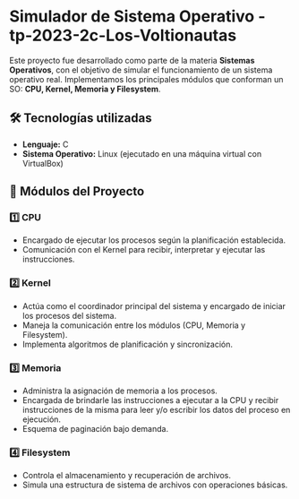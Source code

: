 # Simulador de Sistema Operativo - tp-2023-2c-Los-Voltionautas

Este proyecto fue desarrollado como parte de la materia **Sistemas Operativos**, con el objetivo de simular el funcionamiento de un sistema operativo real. Implementamos los principales módulos que conforman un SO: **CPU, Kernel, Memoria y Filesystem**.

## 🛠️ Tecnologías utilizadas
- **Lenguaje:** C
- **Sistema Operativo:** Linux (ejecutado en una máquina virtual con VirtualBox)

## 📂 Módulos del Proyecto
### 1️⃣ CPU
  - Encargado de ejecutar los procesos según la planificación establecida.
  - Comunicación con el Kernel para recibir, interpretar y ejecutar las instrucciones.
   
### 2️⃣ Kernel
  - Actúa como el coordinador principal del sistema y encargado de iniciar los procesos del sistema.
  - Maneja la comunicación entre los módulos (CPU, Memoria y Filesystem).
  - Implementa algoritmos de planificación y sincronización.
   
### 3️⃣ Memoria
  - Administra la asignación de memoria a los procesos.
  - Encargada de brindarle las instrucciones a ejecutar a la CPU y recibir instrucciones de la misma para leer y/o escribir los datos del proceso en ejecución.
  - Esquema de paginación bajo demanda.
   
### 4️⃣ Filesystem
  - Controla el almacenamiento y recuperación de archivos.
  - Simula una estructura de sistema de archivos con operaciones básicas.
